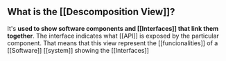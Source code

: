 
## What is the [[Descomposition View]]?

It's **used to show software components and [[Interfaces]] that link them together**. The interface indicates what [[API]] is exposed by the particular component. That means that this view represent the [[funcionalities]] of a [[Software]] [[system]] showing the [[Interfaces]]
